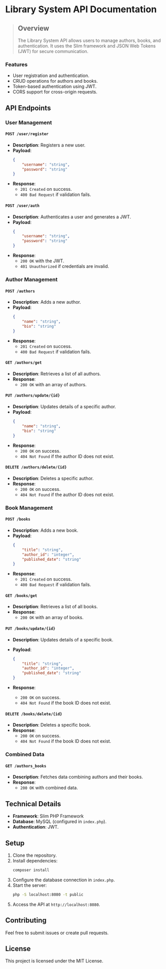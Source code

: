 # Library System API Documentation

>## Overview
>The Library System API allows users to manage authors, books, and authentication. It uses the Slim framework and JSON Web Tokens (JWT) for secure communication.

### Features
- User registration and authentication.
- CRUD operations for authors and books.
- Token-based authentication using JWT.
- CORS support for cross-origin requests.


## API Endpoints

### User Management
#### `POST /user/register`
- **Description**: Registers a new user.
- **Payload**: 
  ```json
  {
      "username": "string",
      "password": "string"
  }
  ```
- **Response**:
  - `201 Created` on success.
  - `400 Bad Request` if validation fails.

#### `POST /user/auth`
- **Description**: Authenticates a user and generates a JWT.
- **Payload**:
  ```json
  {
      "username": "string",
      "password": "string"
  }
  ```
- **Response**:
  - `200 OK` with the JWT.
  - `401 Unauthorized` if credentials are invalid.

### Author Management
#### `POST /authors`
- **Description**: Adds a new author.
- **Payload**:
  ```json
  {
      "name": "string",
      "bio": "string"
  }
  ```
- **Response**:
  - `201 Created` on success.
  - `400 Bad Request` if validation fails.
#### `GET /authors/get`
- **Description**: Retrieves a list of all authors.
- **Response**:
  - `200 OK` with an array of authors.

#### `PUT /authors/update/{id}`
- **Description**: Updates details of a specific author.
- **Payload**:
  ```json
  {
      "name": "string",
      "bio": "string"
  }
  ```
- **Response**:
  - `200 OK` on success.
  - `404 Not Found` if the author ID does not exist.

#### `DELETE /authors/delete/{id}`
- **Description**: Deletes a specific author.
- **Response**:
  - `200 OK` on success.
  - `404 Not Found` if the author ID does not exist.

### Book Management
#### `POST /books`
- **Description**: Adds a new book.
- **Payload**:
  ```json
  {
      "title": "string",
      "author_id": "integer",
      "published_date": "string"
  }
  ```
- **Response**:
  - `201 Created` on success.
  - `400 Bad Request` if validation fails.

#### `GET /books/get`
- **Description**: Retrieves a list of all books.
- **Response**:
  - `200 OK` with an array of books.

#### `PUT /books/update/{id}`
- **Description**: Updates details of a specific book.
- **Payload**:
  ```json
  {
      "title": "string",
      "author_id": "integer",
      "published_date": "string"
  }
  ```

- **Response**:
  - `200 OK` on success.
  - `404 Not Found` if the book ID does not exist.

#### `DELETE /books/delete/{id}`
- **Description**: Deletes a specific book.
- **Response**:
  - `200 OK` on success.
  - `404 Not Found` if the book ID does not exist.

### Combined Data
#### `GET /authors_books`
- **Description**: Fetches data combining authors and their books.
- **Response**:
  - `200 OK` with combined data.

## Technical Details
- **Framework**: Slim PHP Framework
- **Database**: MySQL (configured in `index.php`).
- **Authentication**: JWT.

## Setup
1. Clone the repository.
2. Install dependencies:
   ```bash
   composer install
   ```
3. Configure the database connection in `index.php`.
4. Start the server:
   ```bash
   php -S localhost:8080 -t public
   ```
5. Access the API at `http://localhost:8080`.

## Contributing
Feel free to submit issues or create pull requests.

## License
This project is licensed under the MIT License.
